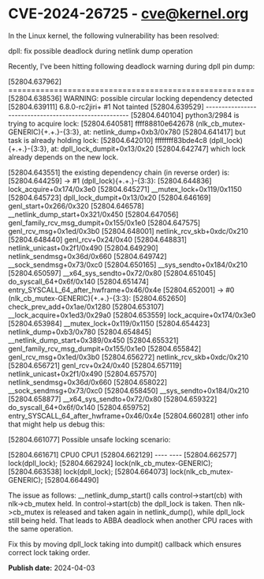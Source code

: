 # CVE-2024-26725 - cve@kernel.org

In the Linux kernel, the following vulnerability has been resolved:

dpll: fix possible deadlock during netlink dump operation

Recently, I've been hitting following deadlock warning during dpll pin
dump:

[52804.637962] ======================================================
[52804.638536] WARNING: possible circular locking dependency detected
[52804.639111] 6.8.0-rc2jiri+ #1 Not tainted
[52804.639529] ------------------------------------------------------
[52804.640104] python3/2984 is trying to acquire lock:
[52804.640581] ffff88810e642678 (nlk_cb_mutex-GENERIC){+.+.}-{3:3}, at: netlink_dump+0xb3/0x780
[52804.641417]
               but task is already holding lock:
[52804.642010] ffffffff83bde4c8 (dpll_lock){+.+.}-{3:3}, at: dpll_lock_dumpit+0x13/0x20
[52804.642747]
               which lock already depends on the new lock.

[52804.643551]
               the existing dependency chain (in reverse order) is:
[52804.644259]
               -> #1 (dpll_lock){+.+.}-{3:3}:
[52804.644836]        lock_acquire+0x174/0x3e0
[52804.645271]        __mutex_lock+0x119/0x1150
[52804.645723]        dpll_lock_dumpit+0x13/0x20
[52804.646169]        genl_start+0x266/0x320
[52804.646578]        __netlink_dump_start+0x321/0x450
[52804.647056]        genl_family_rcv_msg_dumpit+0x155/0x1e0
[52804.647575]        genl_rcv_msg+0x1ed/0x3b0
[52804.648001]        netlink_rcv_skb+0xdc/0x210
[52804.648440]        genl_rcv+0x24/0x40
[52804.648831]        netlink_unicast+0x2f1/0x490
[52804.649290]        netlink_sendmsg+0x36d/0x660
[52804.649742]        __sock_sendmsg+0x73/0xc0
[52804.650165]        __sys_sendto+0x184/0x210
[52804.650597]        __x64_sys_sendto+0x72/0x80
[52804.651045]        do_syscall_64+0x6f/0x140
[52804.651474]        entry_SYSCALL_64_after_hwframe+0x46/0x4e
[52804.652001]
               -> #0 (nlk_cb_mutex-GENERIC){+.+.}-{3:3}:
[52804.652650]        check_prev_add+0x1ae/0x1280
[52804.653107]        __lock_acquire+0x1ed3/0x29a0
[52804.653559]        lock_acquire+0x174/0x3e0
[52804.653984]        __mutex_lock+0x119/0x1150
[52804.654423]        netlink_dump+0xb3/0x780
[52804.654845]        __netlink_dump_start+0x389/0x450
[52804.655321]        genl_family_rcv_msg_dumpit+0x155/0x1e0
[52804.655842]        genl_rcv_msg+0x1ed/0x3b0
[52804.656272]        netlink_rcv_skb+0xdc/0x210
[52804.656721]        genl_rcv+0x24/0x40
[52804.657119]        netlink_unicast+0x2f1/0x490
[52804.657570]        netlink_sendmsg+0x36d/0x660
[52804.658022]        __sock_sendmsg+0x73/0xc0
[52804.658450]        __sys_sendto+0x184/0x210
[52804.658877]        __x64_sys_sendto+0x72/0x80
[52804.659322]        do_syscall_64+0x6f/0x140
[52804.659752]        entry_SYSCALL_64_after_hwframe+0x46/0x4e
[52804.660281]
               other info that might help us debug this:

[52804.661077]  Possible unsafe locking scenario:

[52804.661671]        CPU0                    CPU1
[52804.662129]        ----                    ----
[52804.662577]   lock(dpll_lock);
[52804.662924]                                lock(nlk_cb_mutex-GENERIC);
[52804.663538]                                lock(dpll_lock);
[52804.664073]   lock(nlk_cb_mutex-GENERIC);
[52804.664490]

The issue as follows: __netlink_dump_start() calls control->start(cb)
with nlk->cb_mutex held. In control->start(cb) the dpll_lock is taken.
Then nlk->cb_mutex is released and taken again in netlink_dump(), while
dpll_lock still being held. That leads to ABBA deadlock when another
CPU races with the same operation.

Fix this by moving dpll_lock taking into dumpit() callback which ensures
correct lock taking order.

**Publish date:** 2024-04-03
